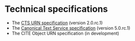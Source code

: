 
# Technical specifications #

- The [CTS URN specification](ctsurn) (version 2.0.rc.1)
- The [Canonical Text Service specification](cts) (version 5.0.rc.1)
- The CITE Object URN specification (in development)

